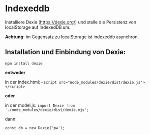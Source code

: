 # Indexeddb

Installiere Dexie (https://dexie.org/) und stelle die Persistenz von localStorage auf IndexedDB um.

**Achtung:** im Gegensatz zu localStorage ist indexeddb asynchron.

## Installation und Einbindung von Dexie:

`npm install dexie`

**entweder**

in der index.html: `<script src="node_modules/dexie/dist/dexie.js"></script>`

**oder**

in der model.js: `import Dexie from './node_modules/dexie/dist/dexie.mjs';`

dann:

`const db = new Dexie('pw');`
